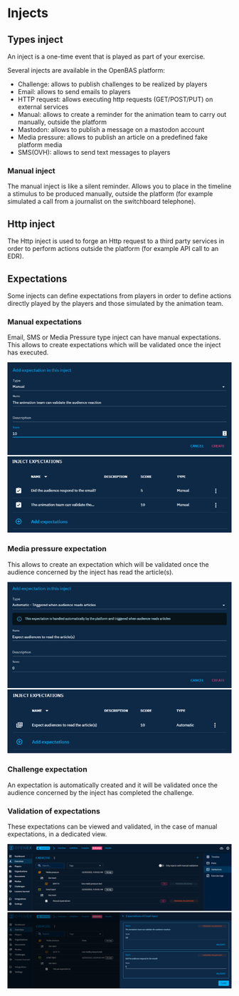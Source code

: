 # Injects

## Types inject

An inject is a one-time event that is played as part of your exercise.

Several injects are available in the OpenBAS platform:

- Challenge: allows to publish challenges to be realized by players
- Email: allows to send emails to players
- HTTP request: allows executing http requests (GET/POST/PUT) on external services
- Manual: allows to create a reminder for the animation team to carry out manually, outside the platform
- Mastodon: allows to publish a message on a mastodon account
- Media pressure: allows to publish an article on a predefined fake platform media
- SMS(OVH): allows to send text messages to players

### Manual inject

The manual inject is like a silent reminder.
Allows you to place in the timeline a stimulus to be produced manually,
outside the platform (for example simulated a call from a journalist on the switchboard telephone).

## Http inject

The Http inject is used to forge an Http request to a third party services in order to perform actions outside the
platform (for example API call to an EDR).

## Expectations

Some injects can define expectations from players in order to define actions
directly played by the players and those simulated by the animation team.

### Manual expectations

Email, SMS or Media Pressure type inject can have manual expectations.
This allows to create expectations which will be validated once the inject has executed.

![Add expectation manual](assets/add-expectation-manual.png)
![Expectation manual](assets/expectation-manual.png)

### Media pressure expectation

This allows to create an expectation which will be validated once the audience concerned by the inject has read the
article(s).

![Add expectation media](assets/add-expectation-media.png)
![Expectation media](assets/expectation-media.png)

### Challenge expectation

An expectation is automatically created and it will be validated once the audience concerned by the inject has completed
the challenge.

### Validation of expectations

These expectations can be viewed and validated, in the case of manual expectations, in a dedicated view.

![Expectation validation](assets/expectation-validation.png)
![Expectation validation manual](assets/expectation-validation-manual.png)
